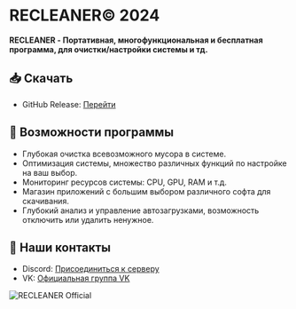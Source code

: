 # RECLEANER© 2024

**RECLEANER - Портативная, многофункциональная и бесплатная программа, для очистки/настройки системы и тд.**

## 📥 Скачать

- GitHub Release: [Перейти](https://github.com/changelog-download/recleaner-changelog/releases/tag/V2.1)

## 🚀 Возможности программы

- Глубокая очистка всевозможного мусора в системе.
- Оптимизация системы, множество различных функций по настройке на ваш выбор.
- Мониторинг ресурсов системы: CPU, GPU, RAM и т.д.
- Магазин приложений с большим выбором различного софта для скачивания.
- Глубокий анализ и управление автозагрузками, возможность отключить или удалить ненужное.

## 📧 Наши контакты

- Discord: [Присоединиться к серверу](https://discord.gg/uMjN6xrDjM)
- VK: [Официальная группа VK](https://vk.com/recleaner_official)


![RECLEANER Official](https://media.discordapp.net/attachments/1268674743138259085/1289372258485276703/fon1.png?ex=66f894fd&is=66f7437d&hm=8a60251093314d59ae3e99f7c4210f2cfaf2c0003f6f5a56e209f07c423b65d5&format=webp&quality=lossless&width=1595&height=897)
